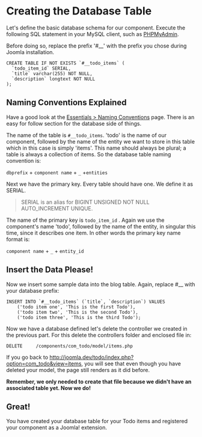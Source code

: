 # Creating the Database Table

Let's define the basic database schema for our component. Execute the following SQL statement in your MySQL client,
such as [PHPMyAdmin](http://www.phpmyadmin.net/home_page/index.php).

Before doing so, replace the prefix '#__' with the prefix you chose during Joomla installation.

    CREATE TABLE IF NOT EXISTS `#__todo_items` (
      `todo_item_id` SERIAL,
      `title` varchar(255) NOT NULL,
      `description` longtext NOT NULL
    );

## Naming Conventions Explained

Have a good look at the [Essentials > Naming Conventions](/essentials/naming-conventions.md) page. There is an easy for follow section for the database side of things.

The name of the table is `#__todo_items`. 'todo' is the name of our component, followed by the name of the entity we want
to store in this table which in this case is simply 'items'. This name should always be plural; a table is always a collection of items.
So the database table naming convention is:

`dbprefix` + `component name` + `_`  +`entities`

Next we have the primary key. Every table should have one. We define it as SERIAL.

> SERIAL is an alias for BIGINT UNSIGNED NOT NULL AUTO_INCREMENT UNIQUE.

The name of the primary key is `todo_item_id` . Again we use the component's name 'todo', followed by the name of the entity,
in singular this time, since it describes one item. In other words the primary key name format is:

 `component name` + `_` + `entity_id`

## Insert the Data Please!

Now we insert some sample data into the blog table. Again, replace #__ with your database prefix:

    INSERT INTO `#__todo_items` (`title`, `description`) VALUES
        ('todo item one', 'This is the first Todo'),
        ('todo item two', 'This is the second Todo'),
        ('todo item three', 'This is the third Todo');


Now we have a database defined let's delete the controller we created in the previous part. For this delete the controllers
folder and enclosed file in:

    DELETE     /components/com_todo/model/items.php

If you go back to http://joomla.dev/todo/index.php?option=com_todo&view=items, you will see that even though you
have deleted your model, the page still renders as it did before.

**Remember, we only needed to create that file because we didn't have an associated table yet. Now we do!**

## Great!

You have created your database table for your Todo items and registered your component as a Joomla! extension.




